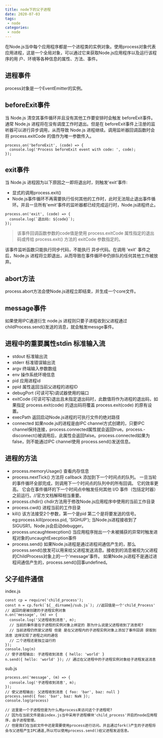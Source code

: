 ```yaml
---
title: node下的父子进程
date: 2020-07-03
tags:
 - node
categories: 
 - node
---
```


在Node.js当中每个应用程序都是一个进程类的实例对象。使用process对象代表应用进程，这是一个全局对象，可以通过它来获取Node.js应用程序以及运行该程序的用
户、环境等各种信息的属性、方法、事件。

<!-- more -->

## 进程事件
process对象是一个EventEmitter的实例。

## beforeExit事件
当 Node.js 清空其事件循环并且没有其他工作要安排时会触发 beforeExit事件。通常 Node.js 进程将在没有调度工作时退出。但是在 beforeExit事件上注册的监听器可以进行异步调用，从而导致 Node.js 进程继续。调用监听器回调函数时会将 process.exitCode 的值作为唯一参数传入。
```
process.on('beforeExit', (code) => {
  console.log('Process beforeExit event with code: ', code);
});
```
## exit事件
当 Node.js 进程因为以下原因之一即将退出时，则触发'exit'事件:
- 显式的调用process.exit()
- Node.js事件循环不再需要执行任何其他的工作时，此时无法阻止退出事件循环。并且一旦所有'emit'事件的监听器都已经完成运行时，Node.js进程终止。
```
process.on('exit', (code) => {
  console.log(`退出码: ${code}`);
});
```
> 该事件回调函数参数的code值是使用 process.exitCode 属性指定的退出码或传给 process.exit() 方法的 exitCode 参数指定的。

该事件监听函数只能执行同步代码，不能执行   异步代码。在调用 'exit' 事件之后，Node.js 进程将立即退出，从而导致在事件循环中仍排队的任何其他工作被放弃。

## abort方法
process.abort方法会使Node.js进程立即结束，并生成一个core文件。

## message事件
如果使用IPC通道衍生 node.js 进程则只要子进程收到父进程通过childProcess.send()发送的消息，就会触发messge事件。

## 进程中的重要属性stdin 标准输入流

- stdout 标准输出流
- stderr 标准错误输出流
- argv 终端输入参数数组
- env 操作系统环境信息
- pid 应用进程id
- ppid 属性返回当前父进程的进程ID
- debugPort (可读可写)调试器使用的端口
- exitCode (可读可写)退出且未指定退出码时，此数值将作为进程的退出码，如果指定 process.exit(code) 的退出码将覆盖 process.exit(code) 的原有设置。
- execPath 返回启动Node.js进程的可执行文件的绝对路径
- connected 如果node.js的进程是由IPC channel方式创建的，只要IPC channel保持连接，process.connected属性就会返回true。process.- disconnect()被调用后，此属性会返回false。process.connected如果为false，则不能通过IPC channel使用 process.send()发送信息。

## 进程的方法
- process.memoryUsage() 查看内存信息
- process.nextTick() 方法将 callback 添加到下一个时间点的队列。 一旦当轮的事件循环全部完成，则调用下一个时间点的队列中的所有回调。 它的效率更高。 它会在事件循环的下一个时间点中触发任何其他 I/O 事件（包括定时器）之前运行。//官方文档解释相当重要。
- process.chdir() chdir方法用于修改Node.js应用程序中使用的当前工作目录
- process.cwd() 进程当前的工作目录
- kill() 该方法接受2个参数，第一个是pid 第二个是将要发送的信号。 eg:process.kill(process.pid, 'SIGHUP'); 当Node.js进程接收到了SIGUSR1，Node.js会启动debugger。
- process.uncaughtexecption() 当应用程序抛出一个未被捕获的异常时触发进程对象的uncaughtExecption事件
- process.send() 如果Node.js进程是通过进程间通信产生的，那么process.send()放发可以用来给父进程发送消息。接收到的消息被视为父进程的ChildProcess对象上的一个'message'事件。 如果Node.js进程不是通过进程间通信产生的，process.send()回事undefined。

## 父子组件通信
index.js
```
const cp = require('child_process');
const n = cp.fork(`${__dirname}/sub.js`); //返回值是一个'child_Process'
// 返回的是被创建的子进程实例对象
n.on('message', (m) => {
  console.log('父进程收到消息', m);
  // 当前的事件是在子进程的实例对象上绑定的 那为什么说是父进程收到了消息呢?
  // 当前进程仍然是父进程 但是 是在父进程内的子进程实例对象上添加了事件回调 获取到消息 这样实现了进程之间的通信
  // 二个进程还是独立运行的
});
console.log(n)
// 使子进程输出: 子进程收到消息 { hello: 'world' }
n.send({ hello: 'world' }); // 通过在父进程中的子进程实例对象给子进程发送消息
```

sub.js
```
process.on('message', (m) => {
  console.log('子进程收到消息', m);
});
// 使父进程输出: 父进程收到消息 { foo: 'bar', baz: null }
process.send({ foo: 'bar', baz: NaN });
console.log(process)

// 这里是一个子进程但是为什么用process来访问这个子进程呢? 
// 因为在当前文件是由index.js当中采用子进程模块'child_process'开启的node应用程序，由子进程管理。
// 但是我们在当前文件中还是需要使用process进行访问。并且通过fork()产生的子进程将会与父进程产生IPC通道,所以可以使用process.send()给父进程发送信息。
```